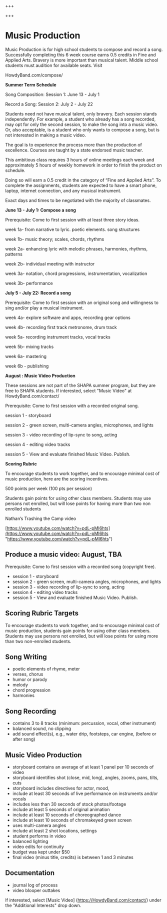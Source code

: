 +++

+++
# Music Production

Music Production is for high school students to compose and record a song. Successfully completing this 6 week course earns 0.5 credits in Fine and Applied Arts. Bravery is more important than musical talent. Middle school students must audition for available seats. Visit

HowdyBand.com/compose/

**Summer Term Schedule**

Song Composition: Session 1: June 13 - July 1

Record a Song: Session 2: July 2 - July 22

Students need not have musical talent, only bravery. Each session stands independently. For example, a student who already has a song recorded, may opt for only the second session, to make the song into a music video. Or, also acceptable, is a student who only wants to compose a song, but is not interested in making a music video.

The goal is to experience the process more than the production of excellence. Courses are taught by a state endorsed music teacher.

This ambitious class requires 3 hours of online meetings each week and approximately 5 hours of weekly homework in order to finish the product on schedule.

Doing so will earn a 0.5 credit in the category of “Fine and Applied Arts”. To complete the assignments, students are expected to have a smart phone, laptop, internet connection, and any musical instrument.

  
Exact days and times to be negotiated with the majority of classmates.

**June 13 - July 1: Compose a song**

Prerequisite: Come to first session with at least three story ideas.

week 1a- from narrative to lyric. poetic elements. song structures

week 1b- music theory; scales, chords, rhythms

week 2a- enhancing lyric with melodic phrases, harmonies, rhythms, patterns

week 2b- individual meeting with instructor

week 3a- notation, chord progressions, instrumentation, vocalization

week 3b- performance

**July 5 - July 22: Record a song**

Prerequisite: Come to first session with an original song and willingness to sing and/or play a musical instrument.

week 4a- explore software and apps, recording gear options

week 4b- recording first track metronome, drum track

week 5a- recording instrument tracks, vocal tracks

week 5b- mixing tracks

week 6a- mastering

week 6b - publishing

**August : Music Video Production**

These sessions are not part of the SHAPA summer program, but they are free to SHAPA students. If interested, select "Music Video" at HowdyBand.com/contact/

Prerequisite: Come to first session with a recorded original song.

session 1 - storyboard

session 2 - green screen, multi-camera angles, microphones, and lights

session 3 - video recording of lip-sync to song, acting

session 4 - editing video tracks

session 5 - View and evaluate finished Music Video. Publish.

**Scoring Rubric**

To encourage students to work together, and to encourage minimal cost of music production, here are the scoring incentives.

500 points per week (100 pts per session)

Students gain points for using other class members. Students may use persons not enrolled, but will lose points for having more than two non enrolled students

Nathan’s Trashing the Camp video

[https://www.youtube.com/watch?v=pdL-pMI6hts](https://www.youtube.com/watch?v=pdL-pMI6hts "https://www.youtube.com/watch?v=pdL-pMI6hts")

## Produce a music video: August, TBA

Prerequisite: Come to first session with a recorded song (copyright free).

* session 1 -  storyboard
* session 2 -  green screen, multi-camera angles, microphones, and lights
* session 3 -  video recording of lip-sync to song, acting
* session 4 -  editing video tracks
* session 5 -  View and evaluate finished Music Video. Publish.

## Scoring Rubric Targets

To encourage students to work together, and to encourage minimal cost of music production, students gain points for using other class members.
Students may use persons not enrolled, but will lose points for using more than two non-enrolled students.

## Song Writing

* poetic elements of rhyme, meter
* verses, chorus
* humor or parody
* melody
* chord progression
* harmonies

## Song Recording

* contains 3 to 8 tracks (minimum: percussion, vocal, other instrument)
* balanced sound, no clipping
* add sound effect(s), e.g., water drip, footsteps, car engine, (before or after song)

## Music Video Production

* storyboard contains an average of at least 1 panel per 10 seconds of video
* storyboard identifies shot (close, mid, long), angles, zooms, pans, tilts, cuts
* storyboard includes directives for actor, mood,
* include at least 30 seconds of live performance on instruments and/or vocals
* includes less than 30 seconds of stock photos/footage
* include at least 5 seconds of original animation
* include at least 10 seconds of choreographed dance
* include at least 10 seconds of chromakeyed green screen
* uses multi-camera angles
* include at least 2 shot locations, settings
* student performs in video
* balanced lighting
* video edits for continuity
* budget was kept under $50
* final video (minus title, credits) is between 1 and 3 minutes

## Documentation

* journal log of process
* video blooper outtakes

If interested, select \[Music Video\] (https://HowdyBand.com/contact/) under the "Additional Interests" drop down.